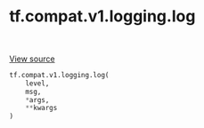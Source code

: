 <div itemscope itemtype="http://developers.google.com/ReferenceObject">
<meta itemprop="name" content="tf.compat.v1.logging.log" />
<meta itemprop="path" content="Stable" />
</div>

# tf.compat.v1.logging.log

<!-- Insert buttons -->

<table class="tfo-notebook-buttons tfo-api" align="left">
</table>

<a target="_blank" href="/code/stable/tensorflow/python/platform/tf_logging.py">View source</a>



<!-- Start diff -->


``` python
tf.compat.v1.logging.log(
    level,
    msg,
    *args,
    **kwargs
)
```



<!-- Placeholder for "Used in" -->
